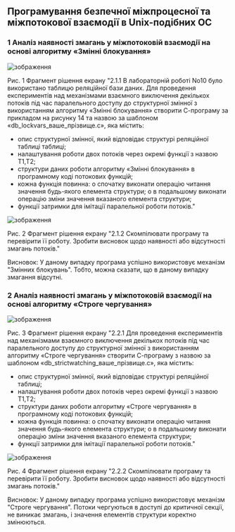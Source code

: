 ## Програмування безпечної міжпроцесної та міжпотокової взаємодії в Unix-подібних ОС

### 1 Аналіз наявності змагань у міжпотоковій взаємодії на основі алгоритму «Змінні блокування»

![зображення](https://github.com/oleksandrblazhko/ai225-avramova/assets/99131376/fda8b267-91ff-477e-b864-39754e72c151)

Рис. 1 Фрагмент рішення екрану "2.1.1 В лабораторній роботі No10 було використано таблицю реляційної бази даних. Для проведення експериментів над механізмами взаємного виключення декількох потоків під час паралельного доступу до структурної змінної з використанням алгоритму «Змінні блокування» створити С-програму за прикладом на рисунку 14 та назвою за шаблоном «db_lockvars_ваше_прізвище.c», яка містить:
- опис структурної змінної, який відповідає структурі реляційної таблиці таблиці;
- налаштування роботи двох потоків через окремі функції з назвою T1,T2;
- структури даних роботи алгоритму «Змінні блокування» в програмному коді потокових функцій;
- кожна функція повинна:
o спочатку виконати операцію читання значення будь-якого елемента структури;
o в подальшому виконати операцію зміни значення вказаного елемента структури;
- функції затримки для імітації паралельної роботи потоків."

![зображення](https://github.com/oleksandrblazhko/ai225-avramova/assets/99131376/93c869aa-1f9e-4acc-a4b2-ae6a914dbe0d)

Рис. 2 Фрагмент рішення екрану "2.1.2 Скомпілювати програму та перевірити її роботу. Зробити висновок щодо наявності або відсутності змагань потоків."

Висновок: У даному випадку програма успішно використовує механізм "Змінних блокувань". Тобто, можна сказати, що в даному випадку змагання відсутні.
 
### 2 Аналіз наявності змагань у міжпотоковій взаємодії на основі алгоритму «Строге чергування»

![зображення](https://github.com/oleksandrblazhko/ai225-avramova/assets/99131376/b180eff3-b21b-48d5-bbe7-fbcce6996a55)

Рис. 3 Фрагмент рішення екрану "2.2.1 Для проведення експериментів над механізмами взаємного виключення декількох потоків під час паралельного доступу до структурної змінної з використанням алгоритму «Строге чергування» створити С-програму з назвою за шаблоном «db_strictwatching_ваше_прізвище.c», яка містить:
- опис структурної змінної, який відповідає структурі реляційної таблиці;
- налаштування роботи двох потоків через окремі функції з назвою T1,T2;
- структури даних роботи алгоритму «Строге чергування» в програмному коді потокових функцій;
- кожна функція повинна:
o спочатку виконати операцію читання значення будь-якого елемента структури;
o в подальшому виконати операцію зміни значення вказаного елемента структури;
- функції затримки для імітації паралельної роботи потоків."

![зображення](https://github.com/oleksandrblazhko/ai225-avramova/assets/99131376/e7d64491-c981-4779-823b-b3a249002e1d)

Рис. 4 Фрагмент рішення екрану "2.2.2 Скомпілювати програму та перевірити її роботу. Зробити висновок щодо наявності або відсутності змагань потоків."

Висновок: У даному випадку програма успішно використовує механізм "Строге чергування". Потоки чергуються в доступі до критичної секції, не виникає змагань, і значення елементів структури коректно змінюються.
